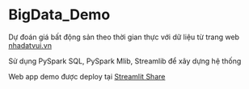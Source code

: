 # BigData_Demo
Dự đoán giá bất động sản theo thời gian thực với dữ liệu từ trang web [nhadatvui.vn](nhadatvui.vn)

Sử dụng PySpark SQL, PySpark Mlib, Streamlib để xây dựng hệ thống

Web app demo được deploy tại [Streamlit Share](https://blueisntsad-bigdata-demo-app-1dfhp2.streamlitapp.com/)
